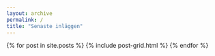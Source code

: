 ```yaml
---
layout: archive
permalink: /
title: "Senaste inläggen"
---
```


<div class="tiles">
{% for post in site.posts %}
	{% include post-grid.html %}
{% endfor %}
</div><!-- /.tiles -->
